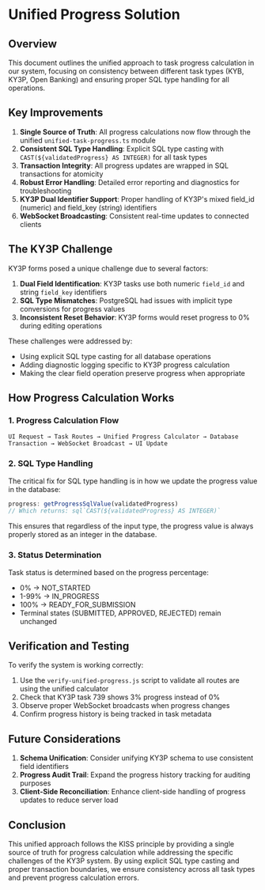 # Unified Progress Solution

## Overview

This document outlines the unified approach to task progress calculation in our system, focusing on consistency between different task types (KYB, KY3P, Open Banking) and ensuring proper SQL type handling for all operations.

## Key Improvements

1. **Single Source of Truth**: All progress calculations now flow through the unified `unified-task-progress.ts` module
2. **Consistent SQL Type Handling**: Explicit SQL type casting with `CAST(${validatedProgress} AS INTEGER)` for all task types
3. **Transaction Integrity**: All progress updates are wrapped in SQL transactions for atomicity
4. **Robust Error Handling**: Detailed error reporting and diagnostics for troubleshooting
5. **KY3P Dual Identifier Support**: Proper handling of KY3P's mixed field_id (numeric) and field_key (string) identifiers
6. **WebSocket Broadcasting**: Consistent real-time updates to connected clients

## The KY3P Challenge

KY3P forms posed a unique challenge due to several factors:

1. **Dual Field Identification**: KY3P tasks use both numeric `field_id` and string `field_key` identifiers
2. **SQL Type Mismatches**: PostgreSQL had issues with implicit type conversions for progress values
3. **Inconsistent Reset Behavior**: KY3P forms would reset progress to 0% during editing operations

These challenges were addressed by:
- Using explicit SQL type casting for all database operations
- Adding diagnostic logging specific to KY3P progress calculation
- Making the clear field operation preserve progress when appropriate

## How Progress Calculation Works

### 1. Progress Calculation Flow

```
UI Request → Task Routes → Unified Progress Calculator → Database Transaction → WebSocket Broadcast → UI Update
```

### 2. SQL Type Handling

The critical fix for SQL type handling is in how we update the progress value in the database:

```typescript
progress: getProgressSqlValue(validatedProgress)
// Which returns: sql`CAST(${validatedProgress} AS INTEGER)`
```

This ensures that regardless of the input type, the progress value is always properly stored as an integer in the database.

### 3. Status Determination

Task status is determined based on the progress percentage:

- 0% → NOT_STARTED
- 1-99% → IN_PROGRESS
- 100% → READY_FOR_SUBMISSION
- Terminal states (SUBMITTED, APPROVED, REJECTED) remain unchanged

## Verification and Testing

To verify the system is working correctly:

1. Use the `verify-unified-progress.js` script to validate all routes are using the unified calculator
2. Check that KY3P task 739 shows 3% progress instead of 0%
3. Observe proper WebSocket broadcasts when progress changes
4. Confirm progress history is being tracked in task metadata

## Future Considerations

1. **Schema Unification**: Consider unifying KY3P schema to use consistent field identifiers
2. **Progress Audit Trail**: Expand the progress history tracking for auditing purposes
3. **Client-Side Reconciliation**: Enhance client-side handling of progress updates to reduce server load

## Conclusion

This unified approach follows the KISS principle by providing a single source of truth for progress calculation while addressing the specific challenges of the KY3P system. By using explicit SQL type casting and proper transaction boundaries, we ensure consistency across all task types and prevent progress calculation errors.

